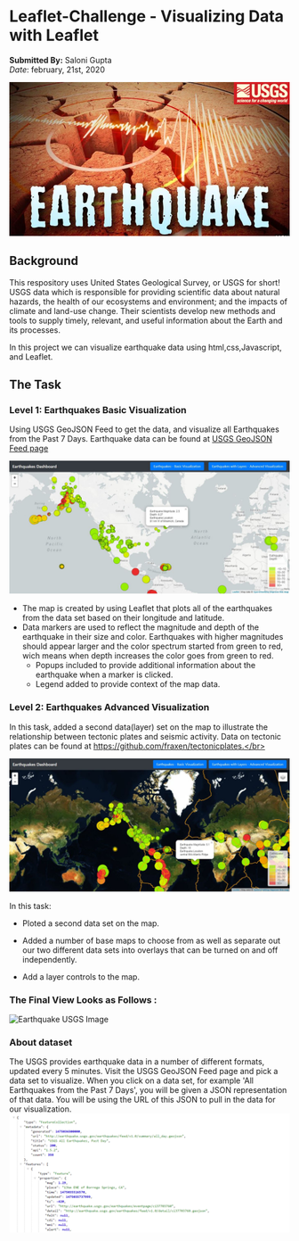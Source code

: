 # Leaflet-Challenge - Visualizing Data with Leaflet
**Submitted By:** Saloni Gupta\
_Date_: february, 21st, 2020 

![Earthquake USGS Image](./Leaflet-Step-1/Images/earthquake_USGS.JPG)
## Background
This respository uses United States Geological Survey, or USGS for short! USGS data which is responsible for providing scientific data about natural hazards, the health of our ecosystems and environment; and the impacts of climate and land-use change. Their scientists develop new methods and tools to supply timely, relevant, and useful information about the Earth and its processes.

In this project we can visualize earthquake data using html,css,Javascript, and Leaflet.

## The Task
### Level 1: Earthquakes Basic Visualization
Using USGS GeoJSON Feed to get the data, and visualize all Earthquakes from the Past 7 Days. Earthquake data can be found at [USGS GeoJSON Feed page](https://earthquake.usgs.gov/earthquakes/feed/v1.0/geojson.php)

![Earthquake USGS Image](./Leaflet-Step-1/Images/basicvis.JPG)

- The map is created by using Leaflet that plots all of the earthquakes from the data set based on their longitude and latitude.
- Data markers are used to reflect the magnitude and depth of the earthquake in their size and color. Earthquakes with higher magnitudes should appear larger and the color spectrum started from green to red, wich means when depth increases the color goes from green to red.
  - Popups included to provide additional information about the earthquake when a marker is clicked.</br>
  - Legend added to provide context of the map data. </br>

### Level 2: Earthquakes Advanced Visualization
In this task, added a second data(layer) set on the map to illustrate the relationship between tectonic plates and seismic activity. Data on tectonic plates can be found at https://github.com/fraxen/tectonicplates.</br>

![Earthquake USGS Image](./Leaflet-Step-1/Images/advance.JPG)

In this task:

- Ploted a second data set on the map.

- Added a number of base maps to choose from as well as separate out our two different data sets into overlays that can be turned on and off independently.

- Add a layer controls to the map.

### The Final View Looks as Follows :

![Earthquake USGS Image](./Leaflet-Step-1/Images/Leaflet.gif)

### About dataset
The USGS provides earthquake data in a number of different formats, updated every 5 minutes. Visit the USGS GeoJSON Feed page and pick a data set to visualize. When you click on a data set, for example 'All Earthquakes from the Past 7 Days', you will be given a JSON representation of that data. You will be using the URL of this JSON to pull in the data for our visualization.
![Data Image](./Leaflet-Step-1/Images/4-JSON.png)
